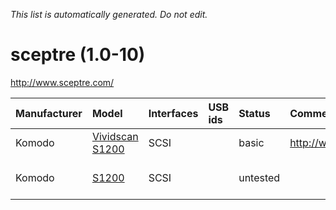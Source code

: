 _This list is automatically generated. Do not edit._

# sceptre (1.0-10) #
http://www.sceptre.com/

| **Manufacturer** | **Model** | **Interfaces** | **USB ids** | **Status** | **Comment** | **URL** |
|:-----------------|:----------|:---------------|:------------|:-----------|:------------|:--------|
|Komodo|[Vividscan S1200 ](SceptreVividscanS1200.md)|SCSI|  |basic|http://www.komodo.com/|  |
|Komodo|[S1200 ](SceptreS1200.md)|SCSI|  |untested|  |rebadged Sceptre S1200|